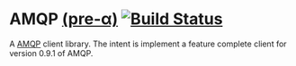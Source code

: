 AMQP [(pre-α)][1] [![Build Status](https://secure.travis-ci.org/JanHenryNystrom/kafka.png)](http://travis-ci.org/JanHenryNystrom/amqp)
=====

A [AMQP][2] client library. The intent is implement a feature complete client for version 0.9.1 of AMQP.

[1]: http://en.wikipedia.org/wiki/Software_release_life_cycle
     "Software release life cycle"
[2]: http://www.amqp.org/specification/0-9-1/amqp-org-download
     "http://www.amqp.org/sites/amqp.org/files/amqp0-9-1.zip"
